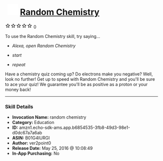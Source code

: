 # &nbsp;<img src="skill_icon" alt="Random Chemistry icon" width="36"> [Random Chemistry](http://alexa.amazon.com/#skills/amzn1.echo-sdk-ams.app.b6854535-3fb8-49d3-98e1-d0dc67a7a6ab)
![0 stars](../../images/ic_star_border_black_18dp_1x.png)![0 stars](../../images/ic_star_border_black_18dp_1x.png)![0 stars](../../images/ic_star_border_black_18dp_1x.png)![0 stars](../../images/ic_star_border_black_18dp_1x.png)![0 stars](../../images/ic_star_border_black_18dp_1x.png) 0

To use the Random Chemistry skill, try saying...

* *Alexa, open Random Chemistry*

* *start*

* *repeat*

Have a chemistry quiz coming up? Do electrons make you negative? Well, look no further! Get up to speed with Random Chemistry and you'll be sure to ace your quiz! We guarantee you'll be as positive as a proton or your money back!

***

### Skill Details

* **Invocation Name:** random chemistry
* **Category:** Education
* **ID:** amzn1.echo-sdk-ams.app.b6854535-3fb8-49d3-98e1-d0dc67a7a6ab
* **ASIN:** B01G4IURGI
* **Author:** ver2point0
* **Release Date:** May 25, 2016 @ 10:08:49
* **In-App Purchasing:** No
